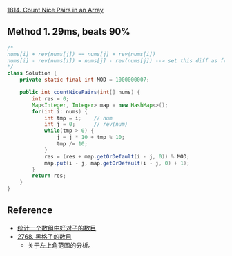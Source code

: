 [1814. Count Nice Pairs in an Array](https://leetcode.com/problems/count-nice-pairs-in-an-array/)


## Method 1. 29ms, beats 90%
```java
/*
nums[i] + rev(nums[j]) == nums[j] + rev(nums[i])
nums[i] - rev(nums[i]) = nums[j] - rev(nums[j]) --> set this diff as f(i)
*/
class Solution {
    private static final int MOD = 1000000007;

    public int countNicePairs(int[] nums) {
        int res = 0;
        Map<Integer, Integer> map = new HashMap<>();
        for(int i: nums) {
            int tmp = i;    // num
            int j = 0;      // rev(num)
            while(tmp > 0) {
                j = j * 10 + tmp % 10;
                tmp /= 10;
            }
            res = (res + map.getOrDefault(i - j, 0)) % MOD;
            map.put(i - j, map.getOrDefault(i - j, 0) + 1);
        }
        return res;
    }
}
```


## Reference
* [统计一个数组中好对子的数目](https://leetcode.cn/problems/count-nice-pairs-in-an-array/solutions/2064186/tong-ji-yi-ge-shu-zu-zhong-hao-dui-zi-de-ywux/)
* [2768. 黑格子的数目](https://leetcode.cn/problems/number-of-black-blocks/solutions/2651931/2768-hei-ge-zi-de-shu-mu-by-stormsunshin-5mks/)
  * 关于左上角范围的分析。

